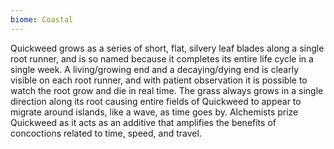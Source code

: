 ```yaml
---
biome: Coastal
---
```

Quickweed grows as a series of short, flat, silvery leaf blades along a single root runner, and is so named because it completes its entire life cycle in a single week. A living/growing end and a decaying/dying end is clearly visible on each root runner, and with patient observation it is possible to watch the root grow and die in real time. The grass always grows in a single direction along its root causing entire fields of Quickweed to appear to migrate around islands, like a wave, as time goes by. Alchemists prize Quickweed as it acts as an additive that amplifies the benefits of concoctions related to time, speed, and travel. 

